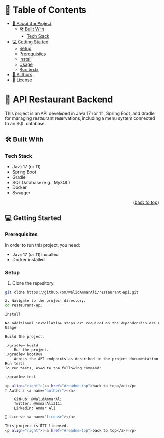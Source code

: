 <a name="readme-top"></a>

# 📗 Table of Contents

- [📖 About the Project](#about-project)
  - [🛠 Built With](#built-with)
    - [Tech Stack](#tech-stack)
- [💻 Getting Started](#getting-started)
  - [Setup](#setup)
  - [Prerequisites](#prerequisites)
  - [Install](#install)
  - [Usage](#usage)
  - [Run tests](#run-tests)
- [👥 Authors](#authors)
- [📝 License](#license)


# 📖 API Restaurant Backend <a name="about-project"></a>

This project is an API developed in Java 17 (or 11), Spring Boot, and Gradle for managing restaurant reservations, including a menu system connected to an SQL database.

## 🛠 Built With <a name="built-with"></a>

### Tech Stack <a name="tech-stack"></a>

- Java 17 (or 11)
- Spring Boot
- Gradle
- SQL Database (e.g., MySQL)
- Docker
- Swagger

<p align="right">(<a href="#readme-top">back to top</a>)</p>

## 💻 Getting Started <a name="getting-started"></a>

### Prerequisites

In order to run this project, you need:

- Java 17 (or 11) installed
- Docker installed

### Setup

1. Clone the repository.

```bash
git clone https://github.com/WalidAmmarAli/restaurant-api.git

2. Navigate to the project directory.
cd restaurant-api

Install

No additional installation steps are required as the dependencies are managed by Gradle.
Usage

Build the project.

./gradlew build
    Run the project.
./gradlew bootRun
    Access the API endpoints as described in the project documentation.
Run tests
To run tests, execute the following command:

./gradlew test

<p align="right">(<a href="#readme-top">back to top</a>)</p>
👥 Authors <a name="authors"></a>

    GitHub: @WalidAmmarAli
    Twitter: @AmmarAli3111
    LinkedIn: Ammar Ali

📝 License <a name="license"></a>

This project is MIT licensed.
<p align="right">(<a href="#readme-top">back to top</a>)</p>
